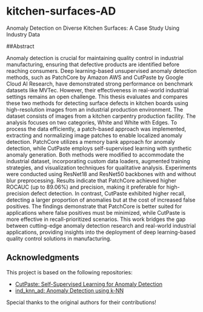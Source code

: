 # kitchen-surfaces-AD
Anomaly Detection on Diverse Kitchen Surfaces: A Case Study Using Industry Data

##Abstract

Anomaly detection is crucial for maintaining quality control in industrial manufacturing,
ensuring that defective products are identified before reaching consumers.
Deep learning-based unsupervised anomaly detection methods, such as PatchCore
by Amazon AWS and CutPaste by Google Cloud AI Research, have demonstrated
strong performance on benchmark datasets like MVTec. However, their effectiveness
in real-world industrial settings remains an open challenge. This thesis evaluates
and compares these two methods for detecting surface defects in kitchen boards
using high-resolution images from an industrial production environment.
The dataset consists of images from a kitchen carpentry production facility. The
analysis focuses on two categories, White and White with Edges. To process the
data efficiently, a patch-based approach was implemented, extracting and normalizing
image patches to enable localized anomaly detection. PatchCore utilizes a memory
bank approach for anomaly detection, while CutPaste employs self-supervised
learning with synthetic anomaly generation. Both methods were modified to accommodate
the industrial dataset, incorporating custom data loaders, augmented
training strategies, and visualization techniques for qualitative analysis.
Experiments were conducted using ResNet18 and ResNet50 backbones with and
without blur preprocessing. Results indicate that PatchCore achieved higher ROCAUC
(up to 89.06%) and precision, making it preferable for high-precision defect
detection. In contrast, CutPaste exhibited higher recall, detecting a larger proportion
of anomalies but at the cost of increased false positives.
The findings demonstrate that PatchCore is better suited for applications where false
positives must be minimized, while CutPaste is more effective in recall-prioritized
scenarios. This work bridges the gap between cutting-edge anomaly detection research
and real-world industrial applications, providing insights into the deployment
of deep learning-based quality control solutions in manufacturing.

## Acknowledgments

This project is based on the following repositories:

- [CutPaste: Self-Supervised Learning for Anomaly Detection](https://github.com/LilitYolyan/CutPaste)
- [ind_knn_ad: Anomaly Detection using k-NN](https://github.com/rvorias/ind_knn_ad/tree/master) 

Special thanks to the original authors for their contributions!

